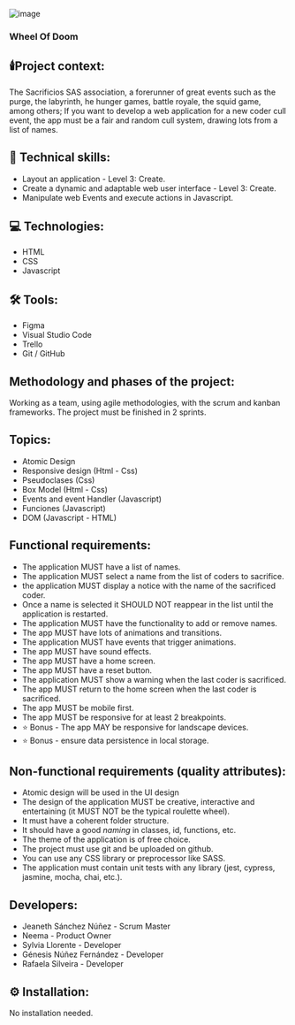 ![image](https://github.com/todaunabossa/wheelOfDoom/assets/125391542/0f34989a-4b0a-4a07-8351-430fd85fd1ee)


### Wheel Of Doom 

## 🕯️Project context:

The Sacrificios SAS association, a forerunner of great events such as the purge, the labyrinth,
he hunger games, battle royale, the squid game, among others; If you want to develop a web
application for a new coder cull event, the app must be a fair and random cull system,
drawing lots from a list of names.

## 📓 Technical skills:
- Layout an application - Level 3: Create.
- Create a dynamic and adaptable web user interface - Level 3: Create.
- Manipulate web Events and execute actions in Javascript.

## 💻 Technologies:
- HTML
- CSS
- Javascript

## 🛠 Tools:
- Figma
- Visual Studio Code
- Trello
- Git / GitHub

## Methodology and phases of the project:
Working as a team, using agile methodologies, with the scrum and kanban frameworks. The project must be finished in 2 sprints.

## Topics:
- Atomic Design
- Responsive design  (Html - Css)
- Pseudoclases  (Css)
- Box Model (Html - Css)
- Events and event Handler (Javascript)
- Funciones (Javascript)
- DOM (Javascript - HTML)

## Functional requirements:
- The application MUST have a list of names.
- The application MUST select a name from the list of coders to sacrifice.
- the application MUST display a notice with the name of the sacrificed coder.
- Once a name is selected it SHOULD NOT reappear in the list until the application is restarted.
- The application MUST have the functionality to add or remove names.
- The app MUST have lots of animations and transitions.
- The application MUST have events that trigger animations.
- The app MUST have sound effects.
- The app MUST have a home screen.
- The app MUST have a reset button.
- The application MUST show a warning when the last coder is sacrificed.
- The app MUST return to the home screen when the last coder is sacrificed.
- The app MUST be mobile first.
- The app MUST be responsive for at least 2 breakpoints.
- ⭐ Bonus - The app MAY be responsive for landscape devices.
- ⭐ Bonus - ensure data persistence in local storage.

## Non-functional requirements (quality attributes):
- Atomic design will be used in the UI design
- The design of the application MUST be creative, interactive and entertaining (it MUST NOT be the typical roulette wheel).
- It must have a coherent folder structure.
- It should have a good *naming* in classes, id, functions, etc.
- The theme of the application is of free choice.
- The project must use git and be uploaded on github.
- You can use any CSS library or preprocessor like SASS.
- The application must contain unit tests with any library (jest, cypress, jasmine, mocha, chai, etc.).

## Developers:

- Jeaneth Sánchez Núñez - Scrum Master
- Neema - Product Owner
- Sylvia Llorente - Developer
- Génesis Núñez Fernández - Developer
- Rafaela Silveira - Developer

## ⚙️ Installation:
   No installation needed.
